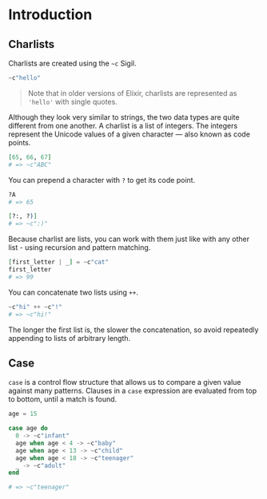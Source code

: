 # Introduction

## Charlists

Charlists are created using the `~c` Sigil.

```elixir
~c"hello"
```

> Note that in older versions of Elixir, charlists are represented as `'hello'` with single quotes.

Although they look very similar to strings, the two data types are quite different from one another. A charlist is a list of integers. The integers represent the Unicode values of a given character — also known as code points.

```elixir
[65, 66, 67]
# => ~c"ABC"
```

You can prepend a character with `?` to get its code point.

```elixir
?A
# => 65

[?:, ?)]
# => ~c":)"
```

Because charlist are lists, you can work with them just like with any other list - using recursion and pattern matching.

```elixir
[first_letter | _] = ~c"cat"
first_letter
# => 99
```

You can concatenate two lists using `++`.

```elixir
~c"hi" ++ ~c"!"
# => ~c"hi!"
```

The longer the first list is, the slower the concatenation, so avoid repeatedly appending to lists of arbitrary length.

## Case

`case` is a control flow structure that allows us to compare a given value against many patterns. Clauses in a `case` expression are evaluated from top to bottom, until a match is found.

```elixir
age = 15

case age do
  0 -> ~c"infant"
  age when age < 4 -> ~c"baby"
  age when age < 13 -> ~c"child"
  age when age < 18 -> ~c"teenager"
  _ -> ~c"adult"
end

# => ~c"teenager"
```
